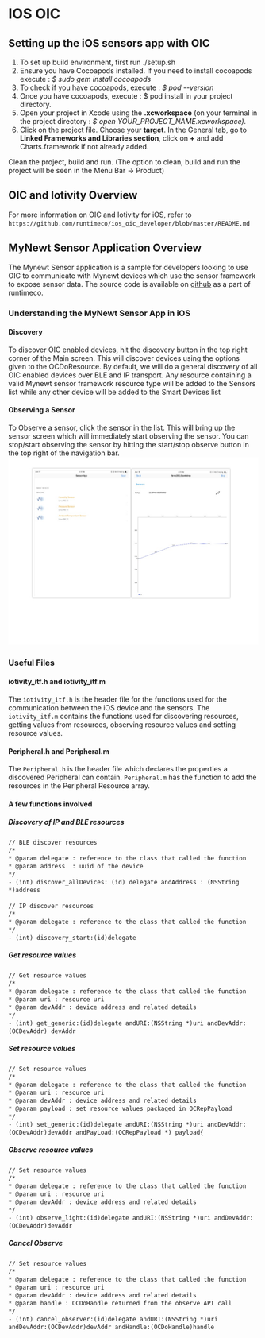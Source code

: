 # IOS OIC
## Setting up the iOS sensors app with OIC
1. To set up build environment, first run ./setup.sh
2. Ensure you have Cocoapods installed. If you need to install cocoapods execute : *$ sudo gem install cocoapods*
3. To check if you have cocoapods, execute : *$ pod --version*
4. Once you have cocoapods, execute : $ pod install in your project directory.
5. Open your project in Xcode using the **.xcworkspace** (on your terminal in the project directory : *$ open YOUR_PROJECT_NAME.xcworkspace).*
6. Click on the project file. Choose your **target**. In the General tab, go to **Linked Frameworks and Libraries section**, click on **+** and add Charts.framework if not already added.

Clean the project, build and run. (The option to clean, build and run the project will be seen in the Menu Bar -> Product)

## OIC and Iotivity Overview
For more information on OIC and Iotivity for iOS, refer to ```https://github.com/runtimeco/ios_oic_developer/blob/master/README.md```

## MyNewt Sensor Application Overview
The Mynewt Sensor application is a sample for developers looking to use OIC to communicate with Mynewt devices which use the sensor framework to expose sensor data. The source code is available on [github](https://github.com/runtimeco/ios_oic) as a part of runtimeco.

### Understanding the MyNewt Sensor App in iOS

#### Discovery
To discover OIC enabled devices, hit the discovery button in the top right corner of the Main screen. This will discover devices using the options given to the OCDoResource. By default, we will do a general discovery of all OIC enabled devices over BLE and IP transport. Any resource containing a valid Mynewt sensor framework resource type will be added to the Sensors list while any other device will be added to the Smart Devices list

#### Observing a Sensor 
To Observe a sensor, click the sensor in the list. This will bring up the sensor screen which will immediately start observing the sensor. You can stop/start observing the sensor by hitting the start/stop observe button in the top right of the navigation bar. 
![alt text](https://github.com/runtimeco/iOS_oic/blob/master/photos/sensor_img.jpg)

### Useful Files
#### iotivity_itf.h and iotivity_itf.m
The `iotivity_itf.h` is the header file for the functions used for the communication between the iOS device and the sensors. The `iotivity_itf.m` contains the functions used for discovering resources, getting values from resources, observing resource values and setting resource values.

#### Peripheral.h and Peripheral.m
The `Peripheral.h` is the header file which declares the properties a discovered Peripheral can contain. `Peripheral.m` has the function to add the resources in the Peripheral Resource array.

#### A few functions involved
##### Discovery of IP and BLE resources
```
// BLE discover resources
/*
* @param delegate : reference to the class that called the function
* @param address  : uuid of the device 
*/
- (int) discover_allDevices: (id) delegate andAddress : (NSString *)address

// IP discover resources
/*
* @param delegate : reference to the class that called the function
*/
- (int) discovery_start:(id)delegate
```
##### Get resource values
```
// Get resource values
/*
* @param delegate : reference to the class that called the function
* @param uri : resource uri
* @param devAddr : device address and related details
*/
- (int) get_generic:(id)delegate andURI:(NSString *)uri andDevAddr:(OCDevAddr) devAddr
```
##### Set resource values
```
// Set resource values
/*
* @param delegate : reference to the class that called the function
* @param uri : resource uri
* @param devAddr : device address and related details
* @param payload : set resource values packaged in OCRepPayload
*/
- (int) set_generic:(id)delegate andURI:(NSString *)uri andDevAddr:(OCDevAddr)devAddr andPayLoad:(OCRepPayload *) payload{
```
##### Observe resource values
```
// Set resource values
/*
* @param delegate : reference to the class that called the function
* @param uri : resource uri
* @param devAddr : device address and related details
*/
- (int) observe_light:(id)delegate andURI:(NSString *)uri andDevAddr:(OCDevAddr)devAddr
```
##### Cancel Observe
```
// Set resource values
/*
* @param delegate : reference to the class that called the function
* @param uri : resource uri
* @param devAddr : device address and related details
* @param handle : OCDoHandle returned from the observe API call
*/
- (int) cancel_observer:(id)delegate andURI:(NSString *)uri andDevAddr:(OCDevAddr)devAddr andHandle:(OCDoHandle)handle
```
